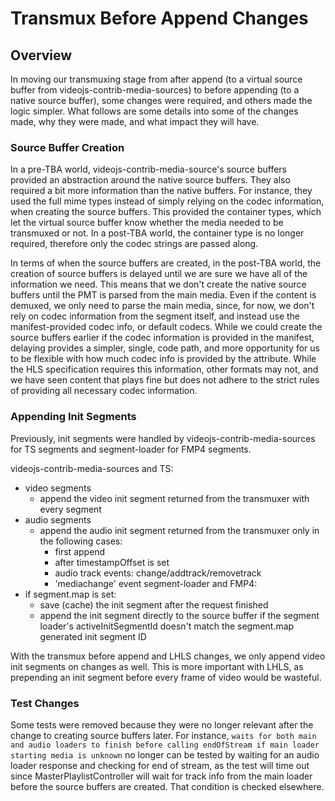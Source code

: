 # Transmux Before Append Changes

## Overview

In moving our transmuxing stage from after append (to a virtual source buffer from videojs-contrib-media-sources) to before appending (to a native source buffer), some changes were required, and others made the logic simpler. What follows are some details into some of the changes made, why they were made, and what impact they will have.

### Source Buffer Creation

In a pre-TBA world, videojs-contrib-media-source's source buffers provided an abstraction around the native source buffers. They also required a bit more information than the native buffers. For instance, they used the full mime types instead of simply relying on the codec information, when creating the source buffers. This provided the container types, which let the virtual source buffer know whether the media needed to be transmuxed or not. In a post-TBA world, the container type is no longer required, therefore only the codec strings are passed along.

In terms of when the source buffers are created, in the post-TBA world, the creation of source buffers is delayed until we are sure we have all of the information we need. This means that we don't create the native source buffers until the PMT is parsed from the main media. Even if the content is demuxed, we only need to parse the main media, since, for now, we don't rely on codec information from the segment itself, and instead use the manifest-provided codec info, or default codecs. While we could create the source buffers earlier if the codec information is provided in the manifest, delaying provides a simpler, single, code path, and more opportunity for us to be flexible with how much codec info is provided by the attribute. While the HLS specification requires this information, other formats may not, and we have seen content that plays fine but does not adhere to the strict rules of providing all necessary codec information.

### Appending Init Segments

Previously, init segments were handled by videojs-contrib-media-sources for TS segments and segment-loader for FMP4 segments.

videojs-contrib-media-sources and TS:
* video segments
  * append the video init segment returned from the transmuxer with every segment
* audio segments
  * append the audio init segment returned from the transmuxer only in the following cases:
    * first append
    * after timestampOffset is set
    * audio track events: change/addtrack/removetrack
    * 'mediachange' event
segment-loader and FMP4:
* if segment.map is set:
  * save (cache) the init segment after the request finished
  * append the init segment directly to the source buffer if the segment loader's activeInitSegmentId doesn't match the segment.map generated init segment ID

With the transmux before append and LHLS changes, we only append video init segments on changes as well. This is more important with LHLS, as prepending an init segment before every frame of video would be wasteful.

### Test Changes

Some tests were removed because they were no longer relevant after the change to creating source buffers later. For instance, `waits for both main and audio loaders to finish before calling endOfStream if main loader starting media is unknown` no longer can be tested by waiting for an audio loader response and checking for end of stream, as the test will time out since MasterPlaylistController will wait for track info from the main loader before the source buffers are created. That condition is checked elsewhere.
